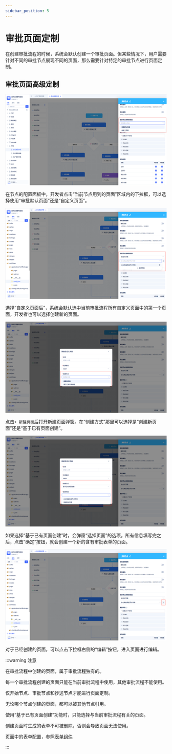 ```yaml
---
sidebar_position: 5
---
```


# 审批页面定制

在创建审批流程的时候，系统会默认创建一个审批页面。但某些情况下，用户需要针对不同的审批节点展现不同的页面，那么需要针对特定的审批节点进行页面定制。

## 审批页面高级定制

![审批页面高级定制](./img/workflow_2025-08-25_17-22-15.png)

在节点的配置面板中，开发者点击“当前节点用到的页面”区域内的下拉框，可以选择使用“审批默认页面”还是“自定义页面”。

![自定义页面](./img/workflow_2025-08-25_17-30-46.png)

选择“自定义页面后”，系统会默认选中当前审批流程所有自定义页面中的第一个页面，开发者也可以选择创建新的页面。

![自定义新建页面](./img/workflow_2025-08-25_17-34-20.png)

点击`+ 新建页面`后打开新建页面弹窗。在“创建方式”那里可以选择是“创建新页面”还是“基于已有页面创建”。

![新建页面弹窗](./img/workflow_2025-08-25_17-36-48.png)

如果选择“基于已有页面创建”时，会弹窗“选择页面”的选项。所有信息填写完之后，点击“确定”按钮，就会创建一个新的含有审批表单的页面。

![编辑页面](./img/workflow_2025-08-25_17-41-11.png)

对于已经创建的页面，可以点击下拉框右侧的“编辑”按钮，进入页面进行编辑。

:::warning 注意

在审批流程中创建的页面，属于审批流程独有的。

每一个审批流程创建的页面只能在当前审批流程中使用，其他审批流程不能使用。

仅开始节点、审批节点和抄送节点才能进行页面定制。

无论哪个节点创建的页面，都可以被其他节点引用。

使用“基于已有页面创建”功能时，只能选择与当前审批流程有关的页面。

创建页面时生成的表单不可被删除，否则会导致页面无法使用。

页面中的表单配置，参照[表单组件](../在页面中使用功能组件/表单组件.md)

:::
